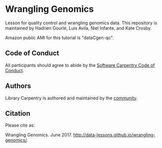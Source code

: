 # Wrangling Genomics
Lesson for quality control and wrangling genomics data. This repository is maintained by Hadrien Gourlé, Luis Avila, Niel Infante, and Kate Crosby. 

Amazon public AMI for this tutorial is "dataCgen-qc". 

## Code of Conduct

All participants should agree to abide by the [Software Carpentry Code of Conduct](http://software-carpentry.org/conduct/).

## Authors

Library Carpentry is authored and maintained by the [community](https://github.com/data-lessons/wrangling-genomics/network/members).

## Citation

Please cite as:

Wrangling Genomics. June 2017. http://data-lessons.github.io/wrangling-genomics/.
